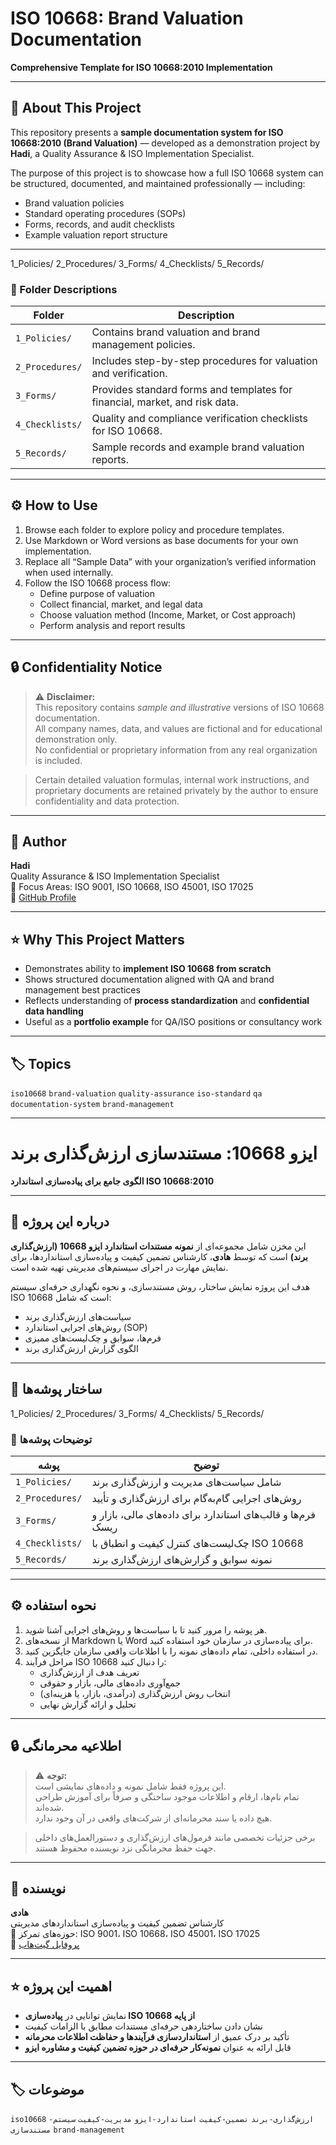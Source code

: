 # ISO 10668: Brand Valuation Documentation  
**Comprehensive Template for ISO 10668:2010 Implementation**

---

## 📘 About This Project
This repository presents a **sample documentation system for ISO 10668:2010 (Brand Valuation)** — developed as a demonstration project by **Hadi**, a Quality Assurance & ISO Implementation Specialist.  

The purpose of this project is to showcase how a full ISO 10668 system can be structured, documented, and maintained professionally — including:
- Brand valuation policies  
- Standard operating procedures (SOPs)  
- Forms, records, and audit checklists  
- Example valuation report structure  

---
1_Policies/ 2_Procedures/ 3_Forms/ 4_Checklists/ 5_Records/

### 📁 Folder Descriptions
| Folder | Description |
|--------|--------------|
| `1_Policies/` | Contains brand valuation and brand management policies. |
| `2_Procedures/` | Includes step-by-step procedures for valuation and verification. |
| `3_Forms/` | Provides standard forms and templates for financial, market, and risk data. |
| `4_Checklists/` | Quality and compliance verification checklists for ISO 10668. |
| `5_Records/` | Sample records and example brand valuation reports. |

---

## ⚙️ How to Use
1. Browse each folder to explore policy and procedure templates.  
2. Use Markdown or Word versions as base documents for your own implementation.  
3. Replace all “Sample Data” with your organization’s verified information when used internally.  
4. Follow the ISO 10668 process flow:
   - Define purpose of valuation  
   - Collect financial, market, and legal data  
   - Choose valuation method (Income, Market, or Cost approach)  
   - Perform analysis and report results  

---

## 🔒 Confidentiality Notice
> ⚠️ **Disclaimer:**  
> This repository contains *sample and illustrative* versions of ISO 10668 documentation.  
> All company names, data, and values are fictional and for educational demonstration only.  
> No confidential or proprietary information from any real organization is included.  

> Certain detailed valuation formulas, internal work instructions, and proprietary documents are retained privately by the author to ensure confidentiality and data protection.

---

## 🧠 Author
**Hadi**  
Quality Assurance & ISO Implementation Specialist  
📍 Focus Areas: ISO 9001, ISO 10668, ISO 45001, ISO 17025  
🔗 [GitHub Profile](https://github.com/YourGitHubUsername)

---

## ⭐ Why This Project Matters
- Demonstrates ability to **implement ISO 10668 from scratch**  
- Shows structured documentation aligned with QA and brand management best practices  
- Reflects understanding of **process standardization** and **confidential data handling**  
- Useful as a **portfolio example** for QA/ISO positions or consultancy work  

---

## 🏷️ Topics
`iso10668` `brand-valuation` `quality-assurance` `iso-standard` `qa` `documentation-system` `brand-management`

---

# ایزو 10668: مستندسازی ارزش‌گذاری برند  
**الگوی جامع برای پیاده‌سازی استاندارد ISO 10668:2010**

---

## 📘 درباره این پروژه
این مخزن شامل مجموعه‌ای از **نمونه مستندات استاندارد ایزو 10668 (ارزش‌گذاری برند)** است که توسط **هادی**، کارشناس تضمین کیفیت و پیاده‌سازی استانداردها، برای نمایش مهارت در اجرای سیستم‌های مدیریتی تهیه شده است.  

هدف این پروژه نمایش ساختار، روش مستندسازی، و نحوه نگهداری حرفه‌ای سیستم ISO 10668 است که شامل:
- سیاست‌های ارزش‌گذاری برند  
- روش‌های اجرایی استاندارد (SOP)  
- فرم‌ها، سوابق و چک‌لیست‌های ممیزی  
- الگوی گزارش ارزش‌گذاری برند  

---

## 🧩 ساختار پوشه‌ها

1_Policies/ 2_Procedures/ 3_Forms/ 4_Checklists/ 5_Records/

### 📁 توضیحات پوشه‌ها
| پوشه | توضیح |
|------|--------|
| `1_Policies/` | شامل سیاست‌های مدیریت و ارزش‌گذاری برند |
| `2_Procedures/` | روش‌های اجرایی گام‌به‌گام برای ارزش‌گذاری و تأیید |
| `3_Forms/` | فرم‌ها و قالب‌های استاندارد برای داده‌های مالی، بازار و ریسک |
| `4_Checklists/` | چک‌لیست‌های کنترل کیفیت و انطباق با ISO 10668 |
| `5_Records/` | نمونه سوابق و گزارش‌های ارزش‌گذاری برند |

---

## ⚙️ نحوه استفاده
1. هر پوشه را مرور کنید تا با سیاست‌ها و روش‌های اجرایی آشنا شوید.  
2. از نسخه‌های Markdown یا Word برای پیاده‌سازی در سازمان خود استفاده کنید.  
3. در استفاده داخلی، تمام داده‌های نمونه را با اطلاعات واقعی سازمان جایگزین کنید.  
4. مراحل فرآیند ISO 10668 را دنبال کنید:
   - تعریف هدف از ارزش‌گذاری  
   - جمع‌آوری داده‌های مالی، بازار و حقوقی  
   - انتخاب روش ارزش‌گذاری (درآمدی، بازار، یا هزینه‌ای)  
   - تحلیل و ارائه گزارش نهایی  

---

## 🔒 اطلاعیه محرمانگی
> ⚠️ **توجه:**  
> این پروژه فقط شامل نمونه و داده‌های نمایشی است.  
> تمام نام‌ها، ارقام و اطلاعات موجود ساختگی و صرفاً برای آموزش طراحی شده‌اند.  
> هیچ داده یا سند محرمانه‌ای از شرکت‌های واقعی در آن وجود ندارد.  

> برخی جزئیات تخصصی مانند فرمول‌های ارزش‌گذاری و دستورالعمل‌های داخلی جهت حفظ محرمانگی نزد نویسنده محفوظ هستند.

---

## 🧠 نویسنده
**هادی**  
کارشناس تضمین کیفیت و پیاده‌سازی استانداردهای مدیریتی  
📍 حوزه‌های تمرکز: ISO 9001، ISO 10668، ISO 45001، ISO 17025  
🔗 [پروفایل گیت‌هاب](https://github.com/YourGitHubUsername)

---

## ⭐ اهمیت این پروژه
- نمایش توانایی در **پیاده‌سازی ISO 10668 از پایه**  
- نشان دادن ساختاردهی حرفه‌ای مستندات مطابق با الزامات کیفیت  
- تأکید بر درک عمیق از **استانداردسازی فرآیندها و حفاظت اطلاعات محرمانه**  
- قابل ارائه به عنوان **نمونه‌کار حرفه‌ای در حوزه تضمین کیفیت و مشاوره ایزو**  

---

## 🏷️ موضوعات
`iso10668` `ارزش‌گذاری-برند` `تضمین-کیفیت` `استاندارد-ایزو` `مدیریت-کیفیت` `سیستم-مستندسازی` `brand-management`

